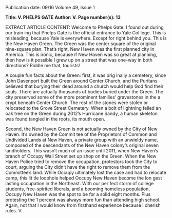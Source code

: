 Publication date: 09/16
Volume 49, Issue 1

**Title: V. PHELPS GATE**
**Author: V.**
**Page number(s): 13**

EXTRACT ARTICLE CONTENT:
Welcome to Phelps Gate. I found out during our train­
ing that Phelps Gate is the official entrance to Yale Col­
lege. This is misleading, because Yale is everywhere. 
Except for right behind you. This is the New Haven 
Green. The Green was the center square of the original 
nine-square plan. That’s right, New Haven was the first 
planned city in America. This is ironic, because if New 
Haven was so great at planning, then how is it possible I 
grew up on a street that was one-way in both directions? 
Riddle me that, tourists!


A couple fun facts about the Green: first, it was orig­
inally a cemetery, since John Davenport built the Green 
around Center Church, and the Puritans believed that 
burying their dead around a church would help God find 
their souls. There are actually thousands of bodies buried 
under the Green. The city preserved some of the more 
prominent families’ gravestones in the a crypt beneath 
Center Church. The rest of the stones were stolen or 
relocated to the Grove Street Cemetery. When a bolt of 
lightning felled an oak tree on the Green during 2012’s 
Hurricane Sandy, a human skeleton was found tangled in 
the roots, its mouth open. 


Second, the New Haven Green is not actually owned 
by the City of New Haven. It’s owned by the Commit­
tee of the Proprietors of Common and Undivided Lands 
at New Haven, a private group with an unwieldy name, 
composed of the descendants of the New Haven colony’s 
original seven landholders. This wasn’t much of an issue 
until 2011, when New Haven’s branch of Occupy Wall 
Street set up shop on the Green. When the New Haven 
Police tried to remove the occupation, protestors took the 
City to court, arguing the City didn’t have the right to 
remove them from the Committee’s land. While Occupy 
ultimately lost the case and had to relocate camp, this lit­
tle loophole helped Occupy New Haven become the lon­
gest lasting occupation in the Northeast. With our per­
fect storm of college students, free-spirited liberals, and 
a booming homeless population, Occupy New Haven was 
the spot to be for a solid eight months. Plus protesting 
the 1 percent was always more fun than attending high 
school. Again, not that I would know from firsthand 
experience because I cherish rules.
V.